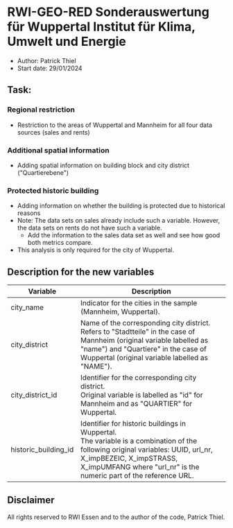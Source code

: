 # RWI-GEO-RED Sonderauswertung für Wuppertal Institut für Klima, Umwelt und Energie

- Author: Patrick Thiel
- Start date: 29/01/2024

## Task:

### Regional restriction
- Restriction to the areas of Wuppertal and Mannheim for all four data sources (sales and rents)

### Additional spatial information
- Adding spatial information on building block and city district ("Quartierebene")

### Protected historic building
- Adding information on whether the building is protected due to historical reasons
- Note: The data sets on sales already include such a variable. However, the data sets on rents do not have such a variable.
    - Add the information to the sales data set as well and see how good both metrics compare.
- This analysis is only required for the city of Wuppertal.

## Description for the new variables

| Variable  | Description                         |
| --------- | ----------------------------------- |
| city_name | Indicator for the cities in the sample (Mannheim, Wuppertal). |
| city_district | Name of the corresponding city district.<br>Refers to "Stadtteile" in the case of Mannheim (original variable labelled as "name") and "Quartiere" in the case of Wuppertal (original variable labelled as "NAME"). |
| city_district_id | Identifier for the corresponding city district.<br>Original variable is labelled as "id" for Mannheim and as "QUARTIER" for Wuppertal. |
| historic_building_id | Identifier for historic buildings in Wuppertal.<br>The variable is a combination of the following original variables: UUID, url_nr, X_impBEZEIC, X_impSTRASS, X_impUMFANG where "url_nr" is the numeric part of the reference URL. |


<!--
## DOI

Placeholder:
[![DOI:<your number>](http://img.shields.io/badge/DOI-<your number>-048BC0.svg)](<doi link>)

-->

## Disclaimer

All rights reserved to RWI Essen and to the author of the code, Patrick Thiel.